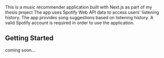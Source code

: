 This is a music recommender application built with Next.js as part of my thesis project
The app uses Spotify Web API data to access users' listening history. The app provides song suggestions based on listening history.
A valid Spotify account is required in order to use the application.

## Getting Started

coming soon...
